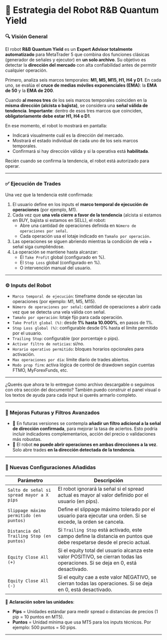 # 🧠 Estrategia del Robot R&B Quantum Yield

### 🔍 Visión General

El robot **R&B Quantum Yield** es un **Expert Advisor totalmente automatizado** para MetaTrader 5 que combina dos funciones clásicas (generador de señales y ejecutor) en **un solo archivo**. Su objetivo es detectar la **dirección del mercado** con alta confiabilidad antes de permitir cualquier operación.

Primero, analiza seis marcos temporales: **M1, M5, M15, H1, H4 y D1**. En cada uno, se evalúa el **cruce de medias móviles exponenciales (EMA)**: la **EMA de 50** y la **EMA de 200**.

Cuando **al menos tres** de los seis marcos temporales coinciden en la **misma dirección (alcista o bajista)**, se considera una **señal válida de tendencia**. **Importante**: dentro de esos tres marcos que coinciden, **obligatoriamente debe estar H1, H4 o D1**.

En ese momento, el robot lo mostrará en pantalla:
- Indicará visualmente cuál es la dirección del mercado.
- Mostrará el estado individual de cada uno de los seis marcos temporales.
- Confirmará si hay dirección válida y si la operativa está **habilitada**.

Recién cuando se confirma la tendencia, el robot está autorizado para operar.

---

### ✅ Ejecución de Trades

Una vez que la tendencia esté confirmada:

1. El usuario define en los inputs el **marco temporal de ejecución de operaciones** (por ejemplo, M1).
2. Cada vez que **una vela cierre a favor de la tendencia** (alcista si estamos en BUY, bajista si estamos en SELL), el robot:
   - Abre una cantidad de operaciones definida en `Número de operaciones por señal`.
   - Cada operación usa el lotaje indicado en `Tamaño por operación`.
3. Las operaciones se siguen abriendo mientras la condición de vela + señal siga cumpliéndose.
4. La operación se mantiene hasta alcanzar:
   - El `Take Profit` global (configurado en %).
   - El `Stop Loss` global (configurado en %).
   - O intervención manual del usuario.

---

### ⚙️ Inputs del Robot

- `Marco temporal de ejecución`: timeframe donde se ejecutan las operaciones (por ejemplo: M1, M5, M15).
- `Número de operaciones por señal`: cantidad de operaciones a abrir cada vez que se detecta una vela válida con señal.
- `Tamaño por operación`: lotaje fijo para cada operación.
- `Take Profit global (%)`: desde **1% hasta 10.000%**, en pasos de 1%.
- `Stop Loss global (%)`: configurable desde 0% hasta el límite permitido por el usuario.
- `Trailing Stop`: configurable (por porcentaje o pips).
- `Activar filtro de noticias`: sí/no.
- `Horario operativo permitido`: bloques horarios opcionales para activación.
- `Max operaciones por día`: límite diario de trades abiertos.
- `Modo prop firm`: activa lógica de control de drawdown según cuentas FTMO, MyForexFunds, etc.

---

¿Querés que ahora te lo entregue como archivo descargable o seguimos con otra sección del documento? También puedo construir el panel visual o los textos de ayuda para cada input si querés armarlo completo.

---

### 🔧 Mejoras Futuras y Filtros Avanzados

- 🔮 En futuras versiones se contempla **añadir un filtro adicional a la señal de dirección confirmada**, para mejorar la tasa de aciertos. Esto podría incluir indicadores complementarios, acción del precio o validaciones más robustas.
- 🚫 El robot **no puede abrir operaciones en ambas direcciones a la vez**. Solo abre trades **en la dirección detectada de la tendencia**.

---

### 🔁 Nuevas Configuraciones Añadidas

| **Parámetro** | **Descripción** |
|---------------|-----------------|
| `Salto de señal si spread mayor a X pips` | El robot ignorará la señal si el spread actual es mayor al valor definido por el usuario (en pips). |
| `Slippage máximo permitido (en puntos)` | Define el slippage máximo tolerado por el usuario para ejecutar una orden. Si se excede, la orden se cancela. |
| `Distancia del Trailing Stop (en puntos)` | Si `Trailing Stop` está activado, este campo define la distancia en puntos que debe respetarse desde el precio actual. |
| `Equity Close All (+)` | Si el equity total del usuario alcanza este valor POSITIVO, se cierran todas las operaciones. Si se deja en 0, está desactivado. |
| `Equity Close All (-)` | Si el equity cae a este valor NEGATIVO, se cierran todas las operaciones. Si se deja en 0, está desactivado. |

📌 **Aclaración sobre las unidades**:
- **Pips** = Unidades estándar para medir spread o distancias de precios (1 pip = 10 puntos en MT5).
- **Puntos** = Unidad mínima que usa MT5 para los inputs técnicos. Por ejemplo: 500 puntos = 50 pips.

---

